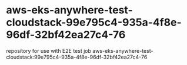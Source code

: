 # aws-eks-anywhere-test-cloudstack-99e795c4-935a-4f8e-96df-32bf42ea27c4-76
repository for use with E2E test job aws-eks-anywhere-test-cloudstack:99e795c4-935a-4f8e-96df-32bf42ea27c4-76
